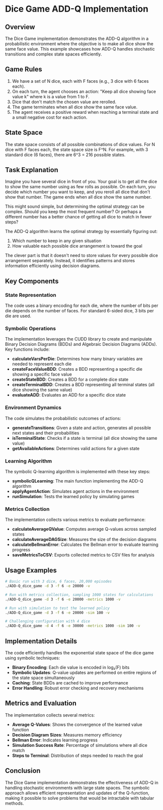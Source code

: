 # Dice Game ADD-Q Implementation

## Overview

The Dice Game implementation demonstrates the ADD-Q algorithm in a probabilistic environment where the objective is to make all dice show the same face value. This example showcases how ADD-Q handles stochastic transitions and complex state spaces efficiently.

## Game Rules

1. We have a set of N dice, each with F faces (e.g., 3 dice with 6 faces each).
2. On each turn, the agent chooses an action: "Keep all dice showing face value k" where k is a value from 1 to F.
3. Dice that don't match the chosen value are rerolled.
4. The game terminates when all dice show the same face value.
5. The agent receives a positive reward when reaching a terminal state and a small negative cost for each action.

## State Space

The state space consists of all possible combinations of dice values. For N dice with F faces each, the state space size is F^N. For example, with 3 standard dice (6 faces), there are 6^3 = 216 possible states.

## Task Explanation

Imagine you have several dice in front of you. Your goal is to get all the dice to show the same number using as few rolls as possible. On each turn, you decide which number you want to keep, and you reroll all dice that don't show that number. The game ends when all dice show the same number.

This might sound simple, but determining the optimal strategy can be complex. Should you keep the most frequent number? Or perhaps a different number has a better chance of getting all dice to match in fewer steps?

The ADD-Q algorithm learns the optimal strategy by essentially figuring out:
1. Which number to keep in any given situation
2. How valuable each possible dice arrangement is toward the goal

The clever part is that it doesn't need to store values for every possible dice arrangement separately. Instead, it identifies patterns and stores information efficiently using decision diagrams.

## Key Components

### State Representation

The code uses a binary encoding for each die, where the number of bits per die depends on the number of faces. For standard 6-sided dice, 3 bits per die are used.

### Symbolic Operations

The implementation leverages the CUDD library to create and manipulate Binary Decision Diagrams (BDDs) and Algebraic Decision Diagrams (ADDs). Key functions include:

- **calculateVarsPerDie**: Determines how many binary variables are needed to represent each die
- **createFaceValueBDD**: Creates a BDD representing a specific die showing a specific face value
- **createStateBDD**: Creates a BDD for a complete dice state
- **createTerminalBDD**: Creates a BDD representing all terminal states (all dice showing the same value)
- **evaluateADD**: Evaluates an ADD for a specific dice state

### Environment Dynamics

The code simulates the probabilistic outcomes of actions:

- **generateTransitions**: Given a state and action, generates all possible next states and their probabilities
- **isTerminalState**: Checks if a state is terminal (all dice showing the same value)
- **getAvailableActions**: Determines valid actions for a given state

### Learning Algorithm

The symbolic Q-learning algorithm is implemented with these key steps:

- **symbolicQLearning**: The main function implementing the ADD-Q algorithm
- **applyAgentAction**: Simulates agent actions in the environment
- **runSimulation**: Tests the learned policy by simulating games

### Metrics Collection

The implementation collects various metrics to evaluate performance:

- **calculateAverageQValue**: Computes average Q-values across sampled states
- **calculateAverageDAGSize**: Measures the size of the decision diagrams
- **calculateBellmanError**: Calculates the Bellman error to evaluate learning progress
- **saveMetricsToCSV**: Exports collected metrics to CSV files for analysis

## Usage Examples

```bash
# Basic run with 3 dice, 6 faces, 20,000 episodes
./ADD-Q_dice_game -d 3 -f 6 -e 20000 -v

# Run with metrics collection, sampling 1000 states for calculations
./ADD-Q_dice_game -d 3 -f 6 -e 20000 -metrics 1000 -v

# Run with simulation to test the learned policy
./ADD-Q_dice_game -d 3 -f 6 -e 20000 -sim 100 -v

# Challenging configuration with 4 dice
./ADD-Q_dice_game -d 4 -f 6 -e 30000 -metrics 1000 -sim 100 -v
```

## Implementation Details

The code efficiently handles the exponential state space of the dice game using symbolic techniques:

- **Binary Encoding**: Each die value is encoded in log₂(F) bits
- **Symbolic Updates**: Q-value updates are performed on entire regions of the state space simultaneously
- **Caching**: State BDDs are cached to improve performance
- **Error Handling**: Robust error checking and recovery mechanisms

## Metrics and Evaluation

The implementation collects several metrics:

- **Average Q-Values**: Shows the convergence of the learned value function
- **Decision Diagram Sizes**: Measures memory efficiency
- **Bellman Error**: Indicates learning progress
- **Simulation Success Rate**: Percentage of simulations where all dice match
- **Steps to Terminal**: Distribution of steps needed to reach the goal

## Conclusion

The Dice Game implementation demonstrates the effectiveness of ADD-Q in handling stochastic environments with large state spaces. The symbolic approach allows efficient representation and updates of the Q-function, making it possible to solve problems that would be intractable with tabular methods.
